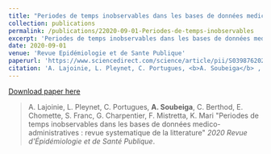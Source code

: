 ```yaml
---
title: "Periodes de temps inobservables dans les bases de données medico-administratives : revue systematique de la litterature"
collection: publications
permalink: /publications/22020-09-01-Periodes-de-temps-inobservables
excerpt: 'Periodes de temps inobservables dans les bases de données medico-administratives : revue systematique de la litterature'
date: 2020-09-01
venue: 'Revue Epidémiologie et de Sante Publique'
paperurl: 'https://www.sciencedirect.com/science/article/pii/S039876202030300X?via%3Dihub'
citation: 'A. Lajoinie, L. Pleynet, C. Portugues, <b>A. Soubeiga</b> , C. Berthod, E. Chomette, S. Franc, G. Charpentier, F. Mistretta, K. Mari , &quot;Periodes de temps inobservables dans les bases de données medico-administratives : revue systematique de la litterature,&quot; <i>2020 Revue Epidémiologie et de Sante Publique</i>'
---
```


<a href='https://www.sciencedirect.com/science/article/pii/S039876202030300X?via%3Dihub'>Download paper here</a>

> A. Lajoinie, L. Pleynet, C. Portugues, **A. Soubeiga**, C. Berthod, E. Chomette, S. Franc, G. Charpentier, F. Mistretta, K. Mari "Periodes de temps inobservables dans les bases de données medico-administratives : revue systematique de la litterature" <i>2020 Revue d'Épidémiologie et de Santé Publique</i>.
